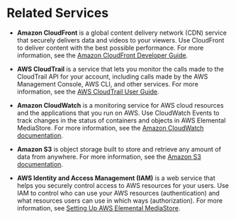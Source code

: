 # Related Services<a name="what-is-related-services"></a>

+ **Amazon CloudFront** is a global content delivery network \(CDN\) service that securely delivers data and videos to your viewers\. Use CloudFront to deliver content with the best possible performance\. For more information, see the [Amazon CloudFront Developer Guide](http://docs.aws.amazon.com/AmazonCloudFront/latest/DeveloperGuide/)\.

+ **AWS CloudTrail** is a service that lets you monitor the calls made to the CloudTrail API for your account, including calls made by the AWS Management Console, AWS CLI, and other services\. For more information, see the [AWS CloudTrail User Guide](http://docs.aws.amazon.com/awscloudtrail/latest/userguide/)\.

+ **Amazon CloudWatch** is a monitoring service for AWS cloud resources and the applications that you run on AWS\. Use CloudWatch Events to track changes in the status of containers and objects in AWS Elemental MediaStore\. For more information, see the [Amazon CloudWatch documentation](http://docs.aws.amazon.com/cloudwatch/)\.

+ **Amazon S3** is object storage built to store and retrieve any amount of data from anywhere\. For more information, see the [Amazon S3 documentation](http://docs.aws.amazon.com/s3/)\.

+ **AWS Identity and Access Management \(IAM\)** is a web service that helps you securely control access to AWS resources for your users\. Use IAM to control who can use your AWS resources \(authentication\) and what resources users can use in which ways \(authorization\)\. For more information, see [Setting Up AWS Elemental MediaStore](setting-up.md)\.